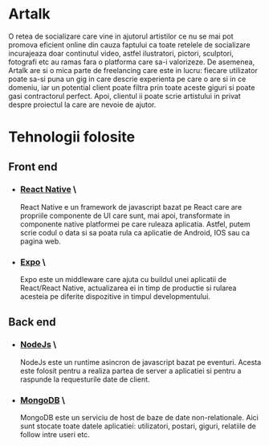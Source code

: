 # Artalk
O retea de socializare care vine in ajutorul artistilor ce nu se mai pot promova eficient online din cauza faptului ca toate retelele de socializare incurajeaza doar continutul video, astfel ilustratori, pictori, sculptori, fotografi etc au ramas fara o platforma care sa-i valorizeze. De asemenea, Artalk are si o mica parte de freelancing care este in lucru: fiecare utilizator poate sa-si puna un gig in care descrie experienta pe care o are si in ce domeniu, iar un potential client poate filtra prin toate aceste giguri si poate gasi contractorul perfect. Apoi, clientul ii poate scrie artistului in privat despre proiectul la care are nevoie de ajutor.
# Tehnologii folosite
## Front end
- ### [React Native](https://reactnative.dev/) \
    React Native e un framework de javascript bazat pe React care are propriile componente de UI care sunt, mai apoi, transformate in componente native platformei pe care ruleaza aplicatia. Astfel, putem scrie codul o data si sa poata rula ca aplicatie de Android, IOS sau ca pagina web.
- ### [Expo](https://expo.dev/) \
    Expo este un middleware care ajuta cu buildul unei aplicatii de React/React Native, actualizarea ei in timp de productie si rularea acesteia pe diferite dispozitive in timpul developmentului.
## Back end
- ### [NodeJs](https://nodejs.org/en/) \
    NodeJs este un runtime asincron de javascript bazat pe eventuri. Acesta este folosit pentru a realiza partea de server a aplicatiei si pentru a raspunde la requesturile date de client.
- ### [MongoDB](https://www.mongodb.com/) \
    MongoDB este un serviciu de host de baze de date non-relationale. Aici sunt stocate toate datele aplicatiei: utilizatori, postari, giguri, relatiile de follow intre useri etc. 
